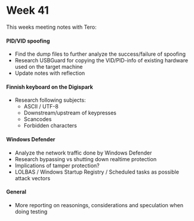 # Week 41

This weeks meeting notes with Tero:

#### PID/VID spoofing

  * Find the dump files to further analyze the success/failure of spoofing
  * Research USBGuard for copying the VID/PID-info of existing hardware used on the target machine
  * Update notes with reflection

#### Finnish keyboard on the Digispark

  * Research following subjects:
    * ASCII / UTF-8
    * Downstream/upstream of keypresses
    * Scancodes
    * Forbidden characters

#### Windows Defender

  * Analyze the network traffic done by Windows Defender
  * Research bypassing vs shutting down realtime protection
  * Implications of tamper protection?
  * LOLBAS / Windows Startup Registry / Scheduled tasks as possible attack vectors

#### General

  * More reporting on reasonings, considerations and speculation when doing testing
